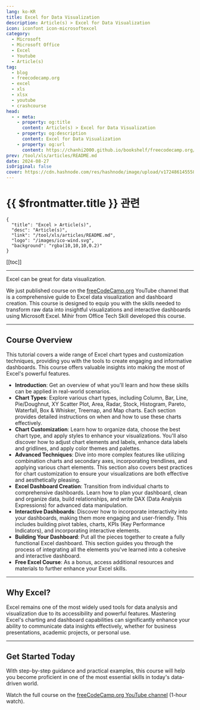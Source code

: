 ```yaml
---
lang: ko-KR
title: Excel for Data Visualization
description: Article(s) > Excel for Data Visualization
icon: iconfont icon-microsoftexcel
category: 
  - Microsoft
  - Microsoft Office
  - Excel
  - Youtube
  - Article(s)
tag: 
  - blog
  - freecodecamp.org
  - excel
  - xls
  - xlsx
  - youtube
  - crashcourse
head:
  - - meta:
    - property: og:title
      content: Article(s) > Excel for Data Visualization
    - property: og:description
      content: Excel for Data Visualization
    - property: og:url
      content: https://chanhi2000.github.io/bookshelf/freecodecamp.org/excel-for-data-visualization.html
prev: /tool/xls/articles/README.md
date: 2024-08-27
isOriginal: false
cover: https://cdn.hashnode.com/res/hashnode/image/upload/v1724861455582/2faf862b-dcac-4957-ad32-1f651406ed62.png
---
```


# {{ $frontmatter.title }} 관련

```component VPCard
{
  "title": "Excel > Article(s)",
  "desc": "Article(s)",
  "link": "/tool/xls/articles/README.md",
  "logo": "/images/ico-wind.svg",
  "background": "rgba(10,10,10,0.2)"
}
```

[[toc]]

---

<SiteInfo
  name="Excel for Data Visualization"
  desc="Excel can be great for data visualization. We just published course on the freeCodeCamp.org YouTube channel that is a comprehensive guide to Excel data visualization and dashboard creation. This course is designed to equip you with the skills needed ..."
  url="https://freecodecamp.org/news/excel-for-data-visualization/"
  logo="https://cdn.freecodecamp.org/universal/favicons/favicon.ico"
  preview="https://cdn.hashnode.com/res/hashnode/image/upload/v1724861455582/2faf862b-dcac-4957-ad32-1f651406ed62.png"/>

Excel can be great for data visualization.

We just published course on the [<FontIcon icon="fa-brands fa-free-code-camp"/>freeCodeCamp.org](http://freeCodeCamp.org) YouTube channel that is a comprehensive guide to Excel data visualization and dashboard creation. This course is designed to equip you with the skills needed to transform raw data into insightful visualizations and interactive dashboards using Microsoft Excel. Mihir from Office Tech Skill developed this course.

---

## Course Overview

This tutorial covers a wide range of Excel chart types and customization techniques, providing you with the tools to create engaging and informative dashboards. This course offers valuable insights into making the most of Excel's powerful features.

- **Introduction**: Get an overview of what you'll learn and how these skills can be applied in real-world scenarios.
- **Chart Types**: Explore various chart types, including Column, Bar, Line, Pie/Doughnut, XY Scatter Plot, Area, Radar, Stock, Histogram, Pareto, Waterfall, Box & Whisker, Treemap, and Map charts. Each section provides detailed instructions on when and how to use these charts effectively.
- **Chart Customization**: Learn how to organize data, choose the best chart type, and apply styles to enhance your visualizations. You'll also discover how to adjust chart elements and labels, enhance data labels and gridlines, and apply color themes and palettes.
- **Advanced Techniques**: Dive into more complex features like utilizing combination charts and secondary axes, incorporating trendlines, and applying various chart elements. This section also covers best practices for chart customization to ensure your visualizations are both effective and aesthetically pleasing.
- **Excel Dashboard Creation**: Transition from individual charts to comprehensive dashboards. Learn how to plan your dashboard, clean and organize data, build relationships, and write DAX (Data Analysis Expressions) for advanced data manipulation.
- **Interactive Dashboards**: Discover how to incorporate interactivity into your dashboards, making them more engaging and user-friendly. This includes building pivot tables, charts, KPIs (Key Performance Indicators), and incorporating interactive elements.
- **Building Your Dashboard**: Put all the pieces together to create a fully functional Excel dashboard. This section guides you through the process of integrating all the elements you've learned into a cohesive and interactive dashboard.
- **Free Excel Course**: As a bonus, access additional resources and materials to further enhance your Excel skills.

---

## Why Excel?

Excel remains one of the most widely used tools for data analysis and visualization due to its accessibility and powerful features. Mastering Excel's charting and dashboard capabilities can significantly enhance your ability to communicate data insights effectively, whether for business presentations, academic projects, or personal use.

---

## Get Started Today

With step-by-step guidance and practical examples, this course will help you become proficient in one of the most essential skills in today's data-driven world.

Watch the full course on the [<FontIcon icon="fa-brands fa-youtube"/>freeCodeCamp.org YouTube channel](https://youtu.be/VV8iRJ-DS0A) (1-hour watch).


<VidStack src="youtube/VV8iRJ-DS0A" />

